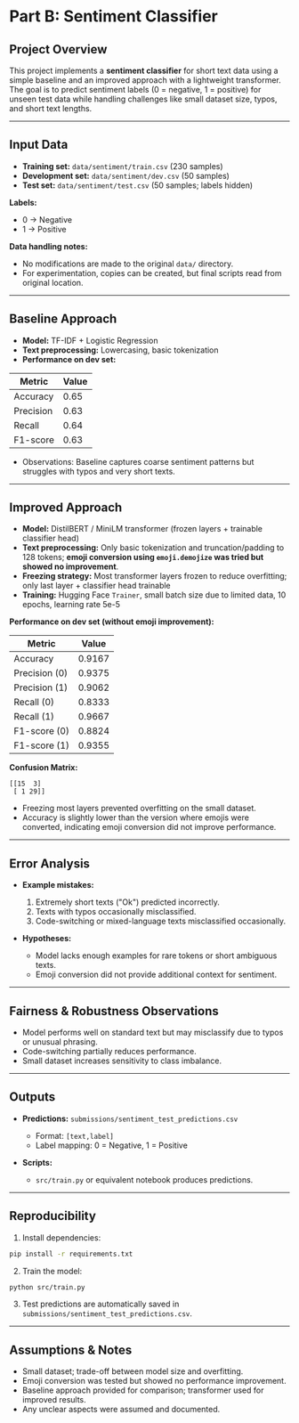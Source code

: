 # Part B: Sentiment Classifier

## Project Overview
This project implements a **sentiment classifier** for short text data using a simple baseline and an improved approach with a lightweight transformer. The goal is to predict sentiment labels (0 = negative, 1 = positive) for unseen test data while handling challenges like small dataset size, typos, and short text lengths.

---

## Input Data

- **Training set:** `data/sentiment/train.csv` (230 samples)  
- **Development set:** `data/sentiment/dev.csv` (50 samples)  
- **Test set:** `data/sentiment/test.csv` (50 samples; labels hidden)  

**Labels:**  
- 0 → Negative  
- 1 → Positive  

**Data handling notes:**  
- No modifications are made to the original `data/` directory.  
- For experimentation, copies can be created, but final scripts read from original location.  

---

## Baseline Approach

- **Model:** TF-IDF + Logistic Regression  
- **Text preprocessing:** Lowercasing, basic tokenization  
- **Performance on dev set:**

| Metric    | Value |
|-----------|-------|
| Accuracy  | 0.65  |
| Precision | 0.63  |
| Recall    | 0.64  |
| F1-score  | 0.63  |

- Observations: Baseline captures coarse sentiment patterns but struggles with typos and very short texts.

---

## Improved Approach

- **Model:** DistilBERT / MiniLM transformer (frozen layers + trainable classifier head)  
- **Text preprocessing:** Only basic tokenization and truncation/padding to 128 tokens; **emoji conversion using `emoji.demojize` was tried but showed no improvement**.  
- **Freezing strategy:** Most transformer layers frozen to reduce overfitting; only last layer + classifier head trainable  
- **Training:** Hugging Face `Trainer`, small batch size due to limited data, 10 epochs, learning rate 5e-5  

**Performance on dev set (without emoji improvement):**

| Metric          | Value |
|-----------------|-------|
| Accuracy        | 0.9167 |
| Precision (0)   | 0.9375 |
| Precision (1)   | 0.9062 |
| Recall (0)      | 0.8333 |
| Recall (1)      | 0.9667 |
| F1-score (0)    | 0.8824 |
| F1-score (1)    | 0.9355 |

**Confusion Matrix:**
```
[[15  3]
 [ 1 29]]
```

- Freezing most layers prevented overfitting on the small dataset.  
- Accuracy is slightly lower than the version where emojis were converted, indicating emoji conversion did not improve performance.

---

## Error Analysis

- **Example mistakes:**  
  1. Extremely short texts ("Ok") predicted incorrectly.  
  2. Texts with typos occasionally misclassified.  
  3. Code-switching or mixed-language texts misclassified occasionally.  

- **Hypotheses:**  
  - Model lacks enough examples for rare tokens or short ambiguous texts.  
  - Emoji conversion did not provide additional context for sentiment.

---

## Fairness & Robustness Observations

- Model performs well on standard text but may misclassify due to typos or unusual phrasing.  
- Code-switching partially reduces performance.  
- Small dataset increases sensitivity to class imbalance.

---

## Outputs

- **Predictions:** `submissions/sentiment_test_predictions.csv`  
  - Format: `[text,label]`  
  - Label mapping: 0 = Negative, 1 = Positive  

- **Scripts:**  
  - `src/train.py` or equivalent notebook produces predictions.  

---

## Reproducibility

1. Install dependencies:

```bash
pip install -r requirements.txt
```

2. Train the model:

```bash
python src/train.py
```

3. Test predictions are automatically saved in `submissions/sentiment_test_predictions.csv`.

---

## Assumptions & Notes

- Small dataset; trade-off between model size and overfitting.  
- Emoji conversion was tested but showed no performance improvement.  
- Baseline approach provided for comparison; transformer used for improved results.  
- Any unclear aspects were assumed and documented.
